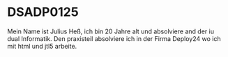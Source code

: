 # DSADP0125

Mein Name ist Julius Heß, ich bin 20 Jahre alt und absolviere and der iu dual Informatik.
Den praxisteil absolviere ich in der Firma Deploy24 wo ich mit html und jtl5 arbeite.
